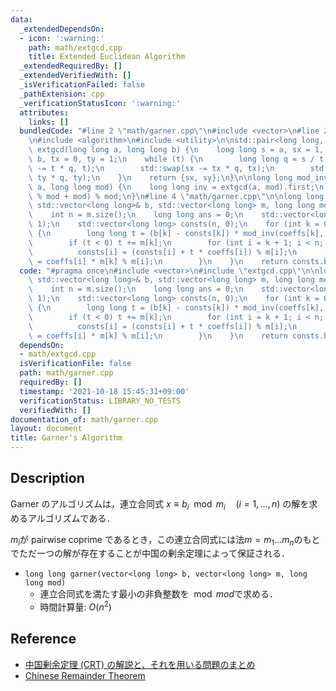 ```yaml
---
data:
  _extendedDependsOn:
  - icon: ':warning:'
    path: math/extgcd.cpp
    title: Extended Euclidean Algorithm
  _extendedRequiredBy: []
  _extendedVerifiedWith: []
  _isVerificationFailed: false
  _pathExtension: cpp
  _verificationStatusIcon: ':warning:'
  attributes:
    links: []
  bundledCode: "#line 2 \"math/garner.cpp\"\n#include <vector>\n#line 2 \"math/extgcd.cpp\"\
    \n#include <algorithm>\n#include <utility>\n\nstd::pair<long long, long long>\
    \ extgcd(long long a, long long b) {\n    long long s = a, sx = 1, sy = 0, t =\
    \ b, tx = 0, ty = 1;\n    while (t) {\n        long long q = s / t;\n        std::swap(s\
    \ -= t * q, t);\n        std::swap(sx -= tx * q, tx);\n        std::swap(sy -=\
    \ ty * q, ty);\n    }\n    return {sx, sy};\n}\n\nlong long mod_inv(long long\
    \ a, long long mod) {\n    long long inv = extgcd(a, mod).first;\n    return (inv\
    \ % mod + mod) % mod;\n}\n#line 4 \"math/garner.cpp\"\n\nlong long garner(const\
    \ std::vector<long long>& b, std::vector<long long> m, long long mod) {\n    m.push_back(mod);\n\
    \    int n = m.size();\n    long long ans = 0;\n    std::vector<long long> coeffs(n,\
    \ 1);\n    std::vector<long long> consts(n, 0);\n    for (int k = 0; k < n; ++k)\
    \ {\n        long long t = (b[k] - consts[k]) * mod_inv(coeffs[k], m[k]) % m[k];\n\
    \        if (t < 0) t += m[k];\n        for (int i = k + 1; i < n; ++i) {\n  \
    \          consts[i] = (consts[i] + t * coeffs[i]) % m[i];\n            coeffs[i]\
    \ = coeffs[i] * m[k] % m[i];\n        }\n    }\n    return consts.back();\n}\n"
  code: "#pragma once\n#include <vector>\n#include \"extgcd.cpp\"\n\nlong long garner(const\
    \ std::vector<long long>& b, std::vector<long long> m, long long mod) {\n    m.push_back(mod);\n\
    \    int n = m.size();\n    long long ans = 0;\n    std::vector<long long> coeffs(n,\
    \ 1);\n    std::vector<long long> consts(n, 0);\n    for (int k = 0; k < n; ++k)\
    \ {\n        long long t = (b[k] - consts[k]) * mod_inv(coeffs[k], m[k]) % m[k];\n\
    \        if (t < 0) t += m[k];\n        for (int i = k + 1; i < n; ++i) {\n  \
    \          consts[i] = (consts[i] + t * coeffs[i]) % m[i];\n            coeffs[i]\
    \ = coeffs[i] * m[k] % m[i];\n        }\n    }\n    return consts.back();\n}"
  dependsOn:
  - math/extgcd.cpp
  isVerificationFile: false
  path: math/garner.cpp
  requiredBy: []
  timestamp: '2021-10-18 15:45:31+09:00'
  verificationStatus: LIBRARY_NO_TESTS
  verifiedWith: []
documentation_of: math/garner.cpp
layout: document
title: Garner's Algorithm
---
```


## Description

Garner のアルゴリズムは，連立合同式 $x \equiv b_i \mod m_i \quad (i=1,\dots,n)$ の解を求めるアルゴリズムである．

$m_i$が pairwise coprime であるとき，この連立合同式には法$m = m_1\dots m_n$のもとでただ一つの解が存在することが中国の剰余定理によって保証される．

- `long long garner(vector<long long> b, vector<long long> m, long long mod)`
    - 連立合同式を満たす最小の非負整数を$\mod mod$で求める．
    - 時間計算量: $O(n^2)$


## Reference

- [中国剰余定理 (CRT) の解説と、それを用いる問題のまとめ](https://qiita.com/drken/items/ae02240cd1f8edfc86fd)
- [Chinese Remainder Theorem](https://cp-algorithms.com/algebra/chinese-remainder-theorem.html)